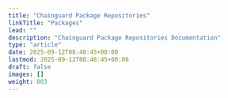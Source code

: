 ```yaml
---
title: "Chainguard Package Repositories"
linkTitle: "Packages"
lead: ""
description: "Chainguard Package Repositories Documentation"
type: "article"
date: 2025-09-12T08:48:45+00:00
lastmod: 2025-09-12T08:48:45+00:00
draft: false
images: []
weight: 003
---
```

